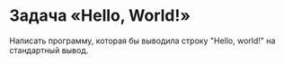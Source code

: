 # Задача «Hello, World!»

Написать программу, которая бы выводила строку "Hello, world!" на стандартный вывод.
